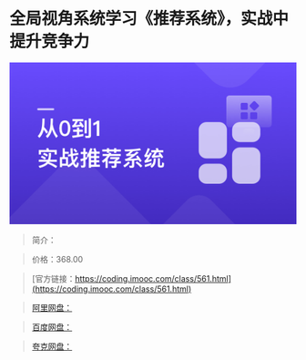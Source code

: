 # 全局视角系统学习《推荐系统》，实战中提升竞争力

![img](../../assets/61e6361809ebba7a05400304.png)

> 简介：

> 价格：368.00

> [官方链接：https://coding.imooc.com/class/561.html](https://coding.imooc.com/class/561.html)

> [阿里网盘：]()

> [百度网盘：]()

> [夸克网盘：]()
